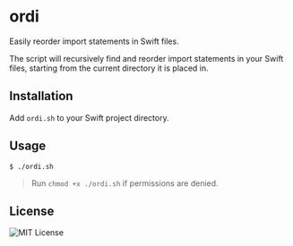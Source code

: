 # ordi
Easily reorder import statements in Swift files.

The script will recursively find and reorder import statements in your Swift files, starting from the current directory it is placed in.

## Installation
Add `ordi.sh` to your Swift project directory.

## Usage
```
$ ./ordi.sh
```

> Run `chmod +x ./ordi.sh` if permissions are denied.

## License
![MIT License](/LICENSE)
